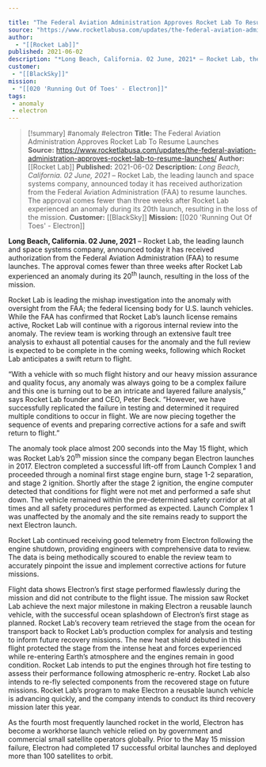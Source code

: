 ```yaml
---

title: "The Federal Aviation Administration Approves Rocket Lab To Resume Launches    "
source: "https://www.rocketlabusa.com/updates/the-federal-aviation-administration-approves-rocket-lab-to-resume-launches/"
author:
  - "[[Rocket Lab]]"
published: 2021-06-02
description: "*Long Beach, California. 02 June, 2021* – Rocket Lab, the leading launch and space systems company, announced today it has received authorization from the Federal Aviation Administration (FAA) to resume launches. The approval comes fewer than three weeks after Rocket Lab experienced an anomaly during its 20th launch, resulting in the loss of the mission."
customer:
 - "[[BlackSky]]"
mission:
 - "[[020 'Running Out Of Toes' - Electron]]"
tags:
 - anomaly
 - electron
---
```

>[!summary]
#anomaly #electron
**Title:** The Federal Aviation Administration Approves Rocket Lab To Resume Launches    
**Source:** https://www.rocketlabusa.com/updates/the-federal-aviation-administration-approves-rocket-lab-to-resume-launches/
**Author:** [[Rocket Lab]]
**Published:** 2021-06-02
**Description:** *Long Beach, California. 02 June, 2021* – Rocket Lab, the leading launch and space systems company, announced today it has received authorization from the Federal Aviation Administration (FAA) to resume launches. The approval comes fewer than three weeks after Rocket Lab experienced an anomaly during its 20th launch, resulting in the loss of the mission.
**Customer:** [[BlackSky]]
**Mission:** [[020 'Running Out Of Toes' - Electron]]

**Long Beach, California. 02 June, 2021** – Rocket Lab, the leading launch and space systems company, announced today it has received authorization from the Federal Aviation Administration (FAA) to resume launches. The approval comes fewer than three weeks after Rocket Lab experienced an anomaly during its 20<sup>th</sup> launch, resulting in the loss of the mission.

Rocket Lab is leading the mishap investigation into the anomaly with oversight from the FAA; the federal licensing body for U.S. launch vehicles. While the FAA has confirmed that Rocket Lab’s launch license remains active, Rocket Lab will continue with a rigorous internal review into the anomaly. The review team is working through an extensive fault tree analysis to exhaust all potential causes for the anomaly and the full review is expected to be complete in the coming weeks, following which Rocket Lab anticipates a swift return to flight.

“With a vehicle with so much flight history and our heavy mission assurance and quality focus, any anomaly was always going to be a complex failure and this one is turning out to be an intricate and layered failure analysis,” says Rocket Lab founder and CEO, Peter Beck. “However, we have successfully replicated the failure in testing and determined it required multiple conditions to occur in flight. We are now piecing together the sequence of events and preparing corrective actions for a safe and swift return to flight.”

The anomaly took place almost 200 seconds into the May 15 flight, which was Rocket Lab’s 20<sup>th</sup> mission since the company began Electron launches in 2017. Electron completed a successful lift-off from Launch Complex 1 and proceeded through a nominal first stage engine burn, stage 1-2 separation, and stage 2 ignition. Shortly after the stage 2 ignition, the engine computer detected that conditions for flight were not met and performed a safe shut down. The vehicle remained within the pre-determined safety corridor at all times and all safety procedures performed as expected. Launch Complex 1 was unaffected by the anomaly and the site remains ready to support the next Electron launch. 

Rocket Lab continued receiving good telemetry from Electron following the engine shutdown, providing engineers with comprehensive data to review. The data is being methodically scoured to enable the review team to accurately pinpoint the issue and implement corrective actions for future missions.

Flight data shows Electron’s first stage performed flawlessly during the mission and did not contribute to the flight issue. The mission saw Rocket Lab achieve the next major milestone in making Electron a reusable launch vehicle, with the successful ocean splashdown of Electron’s first stage as planned. Rocket Lab’s recovery team retrieved the stage from the ocean for transport back to Rocket Lab’s production complex for analysis and testing to inform future recovery missions. The new heat shield debuted in this flight protected the stage from the intense heat and forces experienced while re-entering Earth’s atmosphere and the engines remain in good condition. Rocket Lab intends to put the engines through hot fire testing to assess their performance following atmospheric re-entry. Rocket Lab also intends to re-fly selected components from the recovered stage on future missions. Rocket Lab’s program to make Electron a reusable launch vehicle is advancing quickly, and the company intends to conduct its third recovery mission later this year.

As the fourth most frequently launched rocket in the world, Electron has become a workhorse launch vehicle relied on by government and commercial small satellite operators globally. Prior to the May 15 mission failure, Electron had completed 17 successful orbital launches and deployed more than 100 satellites to orbit.